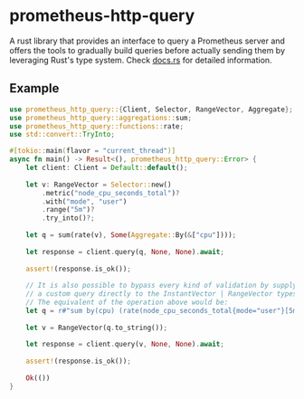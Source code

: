 # prometheus-http-query

A rust library that provides an interface to query a Prometheus server and offers the tools to gradually build queries before actually sending them by leveraging Rust's type system. Check [docs.rs](https://docs.rs/prometheus-http-query) for detailed information.

## Example

```rust
use prometheus_http_query::{Client, Selector, RangeVector, Aggregate};
use prometheus_http_query::aggregations::sum;
use prometheus_http_query::functions::rate;
use std::convert::TryInto;

#[tokio::main(flavor = "current_thread")]
async fn main() -> Result<(), prometheus_http_query::Error> {
    let client: Client = Default::default();
    
    let v: RangeVector = Selector::new()
        .metric("node_cpu_seconds_total")?
        .with("mode", "user")
        .range("5m")?
        .try_into()?;
	
    let q = sum(rate(v), Some(Aggregate::By(&["cpu"])));
    
    let response = client.query(q, None, None).await;
    
    assert!(response.is_ok());
    
    // It is also possible to bypass every kind of validation by supplying
    // a custom query directly to the InstantVector | RangeVector types.
    // The equivalent of the operation above would be:
    let q = r#"sum by(cpu) (rate(node_cpu_seconds_total{mode="user"}[5m]))"#;
    
    let v = RangeVector(q.to_string());
    
    let response = client.query(v, None, None).await;
    
    assert!(response.is_ok());
   
    Ok(())
}
```